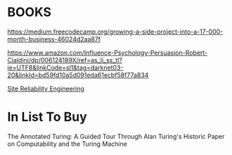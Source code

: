 # BOOKS

https://medium.freecodecamp.org/growing-a-side-project-into-a-17-000-month-business-46024d2aa87f

https://www.amazon.com/Influence-Psychology-Persuasion-Robert-Cialdini/dp/006124189X/ref=as_li_ss_tl?ie=UTF8&linkCode=sl1&tag=darknet03-20&linkId=bd59fd10a5d091eda61ecbf58f77a834

[Site Reliability Engineering](https://landing.google.com/sre/book.html)


# In List To Buy

The Annotated Turing: A Guided Tour Through Alan Turing's Historic Paper on Computability and the Turing Machine
